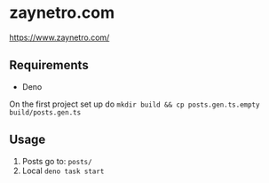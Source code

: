 # zaynetro.com

<https://www.zaynetro.com/>

## Requirements

- Deno

On the first project set up do `mkdir build && cp posts.gen.ts.empty build/posts.gen.ts`

## Usage

1. Posts go to: `posts/`
2. Local `deno task start`
